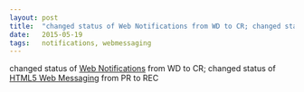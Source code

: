 ```yaml
---
layout: post
title:  "changed status of Web Notifications from WD to CR; changed status of HTML5 Web Messaging from PR to REC"
date:   2015-05-19
tags:   notifications, webmessaging
---
```


changed status of [Web Notifications](/spec/notifications) from WD to CR; changed status of [HTML5 Web Messaging](/spec/webmessaging) from PR to REC

